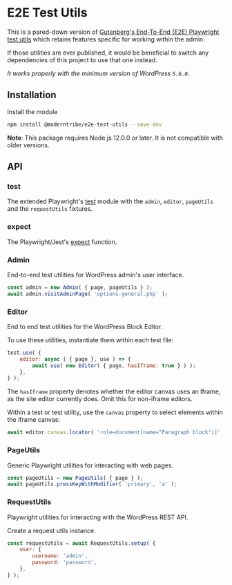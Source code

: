 # E2E Test Utils

This is a pared-down version of [Gutenberg's End-To-End (E2E) Playwright test utils]((https://github.com/WordPress/gutenberg/tree/trunk/packages/e2e-test-utils-playwright)) which retains features specific for working within the admin.

If those utilities are ever published, it would be beneficial to switch any dependencies of this project to use that one instead.

_It works properly with the minimum version of WordPress `5.6.0`._

## Installation

Install the module

```bash
npm install @moderntribe/e2e-test-utils --save-dev
```

**Note**: This package requires Node.js 12.0.0 or later. It is not compatible with older versions.

## API

### test

The extended Playwright's [test](https://playwright.dev/docs/api/class-test) module with the `admin`, `editor`, `pageUtils` and the `requestUtils` fixtures.

### expect

The Playwright/Jest's [expect](https://jestjs.io/docs/expect) function.

### Admin

End-to-end test utilities for WordPress admin's user interface.

```js
const admin = new Admin( { page, pageUtils } );
await admin.visitAdminPage( 'options-general.php' );
```

### Editor

End to end test utilities for the WordPress Block Editor.

To use these utilities, instantiate them within each test file:
```js
test.use( {
	editor: async ( { page }, use ) => {
		await use( new Editor( { page, hasIframe: true } ) );
	},
} );
```

The `hasIframe` property denotes whether the editor canvas uses an Iframe, as the site editor currently does. Omit this for non-iframe editors.

Within a test or test utility, use the `canvas` property to select elements within the iframe canvas:

```js
await editor.canvas.locator( 'role=document[name="Paragraph block"i]' )
```

### PageUtils

Generic Playwright utilities for interacting with web pages.

```js
const pageUtils = new PageUtils( { page } );
await pageUtils.pressKeyWithModifier( 'primary', 'a' );
```

### RequestUtils

Playwright utilities for interacting with the WordPress REST API.

Create a request utils instance.

```js
const requestUtils = await RequestUtils.setup( {
	user: {
		username: 'admin',
		password: 'password',
	},
} );
```
